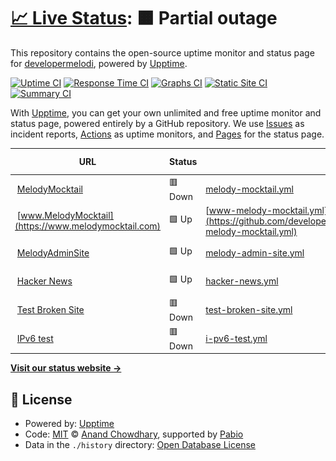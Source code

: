 # [📈 Live Status](https://developermelodi.github.io/mm_monitors): <!--live status--> **🟧 Partial outage**

This repository contains the open-source uptime monitor and status page for [developermelodi](https://upptime.js.org), powered by [Upptime](https://github.com/upptime/upptime).

[![Uptime CI](https://github.com/developermelodi/mm_monitors/workflows/Uptime%20CI/badge.svg)](https://github.com/developermelodi/mm_monitors/actions?query=workflow%3A%22Uptime+CI%22)
[![Response Time CI](https://github.com/developermelodi/mm_monitors/workflows/Response%20Time%20CI/badge.svg)](https://github.com/developermelodi/mm_monitors/actions?query=workflow%3A%22Response+Time+CI%22)
[![Graphs CI](https://github.com/developermelodi/mm_monitors/workflows/Graphs%20CI/badge.svg)](https://github.com/developermelodi/mm_monitors/actions?query=workflow%3A%22Graphs+CI%22)
[![Static Site CI](https://github.com/developermelodi/mm_monitors/workflows/Static%20Site%20CI/badge.svg)](https://github.com/developermelodi/mm_monitors/actions?query=workflow%3A%22Static+Site+CI%22)
[![Summary CI](https://github.com/developermelodi/mm_monitors/workflows/Summary%20CI/badge.svg)](https://github.com/developermelodi/mm_monitors/actions?query=workflow%3A%22Summary+CI%22)

With [Upptime](https://upptime.js.org), you can get your own unlimited and free uptime monitor and status page, powered entirely by a GitHub repository. We use [Issues](https://github.com/developermelodi/mm_monitors/issues) as incident reports, [Actions](https://github.com/developermelodi/mm_monitors/actions) as uptime monitors, and [Pages](https://upptime.js.org) for the status page.

<!--start: status pages-->
<!-- This summary is generated by Upptime (https://github.com/upptime/upptime) -->
<!-- Do not edit this manually, your changes will be overwritten -->
<!-- prettier-ignore -->
| URL | Status | History | Response Time | Uptime |
| --- | ------ | ------- | ------------- | ------ |
| <img alt="" src="https://icons.duckduckgo.com/ip3/melodymocktail.com.ico" height="13"> [MelodyMocktail](https://melodymocktail.com) | 🟥 Down | [melody-mocktail.yml](https://github.com/developermelodi/mm_monitors/commits/HEAD/history/melody-mocktail.yml) | <details><summary><img alt="Response time graph" src="./graphs/melody-mocktail/response-time-week.png" height="20"> 165ms</summary><br><a href="https://demo.upptime.js.org/history/melody-mocktail"><img alt="Response time 165" src="https://img.shields.io/endpoint?url=https%3A%2F%2Fraw.githubusercontent.com%2Fdevelopermelodi%2Fmm_monitors%2FHEAD%2Fapi%2Fmelody-mocktail%2Fresponse-time.json"></a><br><a href="https://demo.upptime.js.org/history/melody-mocktail"><img alt="24-hour response time 165" src="https://img.shields.io/endpoint?url=https%3A%2F%2Fraw.githubusercontent.com%2Fdevelopermelodi%2Fmm_monitors%2FHEAD%2Fapi%2Fmelody-mocktail%2Fresponse-time-day.json"></a><br><a href="https://demo.upptime.js.org/history/melody-mocktail"><img alt="7-day response time 165" src="https://img.shields.io/endpoint?url=https%3A%2F%2Fraw.githubusercontent.com%2Fdevelopermelodi%2Fmm_monitors%2FHEAD%2Fapi%2Fmelody-mocktail%2Fresponse-time-week.json"></a><br><a href="https://demo.upptime.js.org/history/melody-mocktail"><img alt="30-day response time 165" src="https://img.shields.io/endpoint?url=https%3A%2F%2Fraw.githubusercontent.com%2Fdevelopermelodi%2Fmm_monitors%2FHEAD%2Fapi%2Fmelody-mocktail%2Fresponse-time-month.json"></a><br><a href="https://demo.upptime.js.org/history/melody-mocktail"><img alt="1-year response time 165" src="https://img.shields.io/endpoint?url=https%3A%2F%2Fraw.githubusercontent.com%2Fdevelopermelodi%2Fmm_monitors%2FHEAD%2Fapi%2Fmelody-mocktail%2Fresponse-time-year.json"></a></details> | <details><summary><a href="https://demo.upptime.js.org/history/melody-mocktail">95.54%</a></summary><a href="https://demo.upptime.js.org/history/melody-mocktail"><img alt="All-time uptime 95.54%" src="https://img.shields.io/endpoint?url=https%3A%2F%2Fraw.githubusercontent.com%2Fdevelopermelodi%2Fmm_monitors%2FHEAD%2Fapi%2Fmelody-mocktail%2Fuptime.json"></a><br><a href="https://demo.upptime.js.org/history/melody-mocktail"><img alt="24-hour uptime 95.54%" src="https://img.shields.io/endpoint?url=https%3A%2F%2Fraw.githubusercontent.com%2Fdevelopermelodi%2Fmm_monitors%2FHEAD%2Fapi%2Fmelody-mocktail%2Fuptime-day.json"></a><br><a href="https://demo.upptime.js.org/history/melody-mocktail"><img alt="7-day uptime 95.54%" src="https://img.shields.io/endpoint?url=https%3A%2F%2Fraw.githubusercontent.com%2Fdevelopermelodi%2Fmm_monitors%2FHEAD%2Fapi%2Fmelody-mocktail%2Fuptime-week.json"></a><br><a href="https://demo.upptime.js.org/history/melody-mocktail"><img alt="30-day uptime 95.54%" src="https://img.shields.io/endpoint?url=https%3A%2F%2Fraw.githubusercontent.com%2Fdevelopermelodi%2Fmm_monitors%2FHEAD%2Fapi%2Fmelody-mocktail%2Fuptime-month.json"></a><br><a href="https://demo.upptime.js.org/history/melody-mocktail"><img alt="1-year uptime 95.54%" src="https://img.shields.io/endpoint?url=https%3A%2F%2Fraw.githubusercontent.com%2Fdevelopermelodi%2Fmm_monitors%2FHEAD%2Fapi%2Fmelody-mocktail%2Fuptime-year.json"></a></details>
| <img alt="" src="https://icons.duckduckgo.com/ip3/www.melodymocktail.com.ico" height="13"> [www.MelodyMocktail](https://www.melodymocktail.com) | 🟩 Up | [www-melody-mocktail.yml](https://github.com/developermelodi/mm_monitors/commits/HEAD/history/www-melody-mocktail.yml) | <details><summary><img alt="Response time graph" src="./graphs/www-melody-mocktail/response-time-week.png" height="20"> 225ms</summary><br><a href="https://demo.upptime.js.org/history/www-melody-mocktail"><img alt="Response time 225" src="https://img.shields.io/endpoint?url=https%3A%2F%2Fraw.githubusercontent.com%2Fdevelopermelodi%2Fmm_monitors%2FHEAD%2Fapi%2Fwww-melody-mocktail%2Fresponse-time.json"></a><br><a href="https://demo.upptime.js.org/history/www-melody-mocktail"><img alt="24-hour response time 225" src="https://img.shields.io/endpoint?url=https%3A%2F%2Fraw.githubusercontent.com%2Fdevelopermelodi%2Fmm_monitors%2FHEAD%2Fapi%2Fwww-melody-mocktail%2Fresponse-time-day.json"></a><br><a href="https://demo.upptime.js.org/history/www-melody-mocktail"><img alt="7-day response time 225" src="https://img.shields.io/endpoint?url=https%3A%2F%2Fraw.githubusercontent.com%2Fdevelopermelodi%2Fmm_monitors%2FHEAD%2Fapi%2Fwww-melody-mocktail%2Fresponse-time-week.json"></a><br><a href="https://demo.upptime.js.org/history/www-melody-mocktail"><img alt="30-day response time 225" src="https://img.shields.io/endpoint?url=https%3A%2F%2Fraw.githubusercontent.com%2Fdevelopermelodi%2Fmm_monitors%2FHEAD%2Fapi%2Fwww-melody-mocktail%2Fresponse-time-month.json"></a><br><a href="https://demo.upptime.js.org/history/www-melody-mocktail"><img alt="1-year response time 225" src="https://img.shields.io/endpoint?url=https%3A%2F%2Fraw.githubusercontent.com%2Fdevelopermelodi%2Fmm_monitors%2FHEAD%2Fapi%2Fwww-melody-mocktail%2Fresponse-time-year.json"></a></details> | <details><summary><a href="https://demo.upptime.js.org/history/www-melody-mocktail">100.00%</a></summary><a href="https://demo.upptime.js.org/history/www-melody-mocktail"><img alt="All-time uptime 100.00%" src="https://img.shields.io/endpoint?url=https%3A%2F%2Fraw.githubusercontent.com%2Fdevelopermelodi%2Fmm_monitors%2FHEAD%2Fapi%2Fwww-melody-mocktail%2Fuptime.json"></a><br><a href="https://demo.upptime.js.org/history/www-melody-mocktail"><img alt="24-hour uptime 100.00%" src="https://img.shields.io/endpoint?url=https%3A%2F%2Fraw.githubusercontent.com%2Fdevelopermelodi%2Fmm_monitors%2FHEAD%2Fapi%2Fwww-melody-mocktail%2Fuptime-day.json"></a><br><a href="https://demo.upptime.js.org/history/www-melody-mocktail"><img alt="7-day uptime 100.00%" src="https://img.shields.io/endpoint?url=https%3A%2F%2Fraw.githubusercontent.com%2Fdevelopermelodi%2Fmm_monitors%2FHEAD%2Fapi%2Fwww-melody-mocktail%2Fuptime-week.json"></a><br><a href="https://demo.upptime.js.org/history/www-melody-mocktail"><img alt="30-day uptime 100.00%" src="https://img.shields.io/endpoint?url=https%3A%2F%2Fraw.githubusercontent.com%2Fdevelopermelodi%2Fmm_monitors%2FHEAD%2Fapi%2Fwww-melody-mocktail%2Fuptime-month.json"></a><br><a href="https://demo.upptime.js.org/history/www-melody-mocktail"><img alt="1-year uptime 100.00%" src="https://img.shields.io/endpoint?url=https%3A%2F%2Fraw.githubusercontent.com%2Fdevelopermelodi%2Fmm_monitors%2FHEAD%2Fapi%2Fwww-melody-mocktail%2Fuptime-year.json"></a></details>
| <img alt="" src="https://icons.duckduckgo.com/ip3/admin.melodymocktail.com.ico" height="13"> [MelodyAdminSite](https://admin.melodymocktail.com) | 🟩 Up | [melody-admin-site.yml](https://github.com/developermelodi/mm_monitors/commits/HEAD/history/melody-admin-site.yml) | <details><summary><img alt="Response time graph" src="./graphs/melody-admin-site/response-time-week.png" height="20"> 197ms</summary><br><a href="https://demo.upptime.js.org/history/melody-admin-site"><img alt="Response time 197" src="https://img.shields.io/endpoint?url=https%3A%2F%2Fraw.githubusercontent.com%2Fdevelopermelodi%2Fmm_monitors%2FHEAD%2Fapi%2Fmelody-admin-site%2Fresponse-time.json"></a><br><a href="https://demo.upptime.js.org/history/melody-admin-site"><img alt="24-hour response time 197" src="https://img.shields.io/endpoint?url=https%3A%2F%2Fraw.githubusercontent.com%2Fdevelopermelodi%2Fmm_monitors%2FHEAD%2Fapi%2Fmelody-admin-site%2Fresponse-time-day.json"></a><br><a href="https://demo.upptime.js.org/history/melody-admin-site"><img alt="7-day response time 197" src="https://img.shields.io/endpoint?url=https%3A%2F%2Fraw.githubusercontent.com%2Fdevelopermelodi%2Fmm_monitors%2FHEAD%2Fapi%2Fmelody-admin-site%2Fresponse-time-week.json"></a><br><a href="https://demo.upptime.js.org/history/melody-admin-site"><img alt="30-day response time 197" src="https://img.shields.io/endpoint?url=https%3A%2F%2Fraw.githubusercontent.com%2Fdevelopermelodi%2Fmm_monitors%2FHEAD%2Fapi%2Fmelody-admin-site%2Fresponse-time-month.json"></a><br><a href="https://demo.upptime.js.org/history/melody-admin-site"><img alt="1-year response time 197" src="https://img.shields.io/endpoint?url=https%3A%2F%2Fraw.githubusercontent.com%2Fdevelopermelodi%2Fmm_monitors%2FHEAD%2Fapi%2Fmelody-admin-site%2Fresponse-time-year.json"></a></details> | <details><summary><a href="https://demo.upptime.js.org/history/melody-admin-site">100.00%</a></summary><a href="https://demo.upptime.js.org/history/melody-admin-site"><img alt="All-time uptime 100.00%" src="https://img.shields.io/endpoint?url=https%3A%2F%2Fraw.githubusercontent.com%2Fdevelopermelodi%2Fmm_monitors%2FHEAD%2Fapi%2Fmelody-admin-site%2Fuptime.json"></a><br><a href="https://demo.upptime.js.org/history/melody-admin-site"><img alt="24-hour uptime 100.00%" src="https://img.shields.io/endpoint?url=https%3A%2F%2Fraw.githubusercontent.com%2Fdevelopermelodi%2Fmm_monitors%2FHEAD%2Fapi%2Fmelody-admin-site%2Fuptime-day.json"></a><br><a href="https://demo.upptime.js.org/history/melody-admin-site"><img alt="7-day uptime 100.00%" src="https://img.shields.io/endpoint?url=https%3A%2F%2Fraw.githubusercontent.com%2Fdevelopermelodi%2Fmm_monitors%2FHEAD%2Fapi%2Fmelody-admin-site%2Fuptime-week.json"></a><br><a href="https://demo.upptime.js.org/history/melody-admin-site"><img alt="30-day uptime 100.00%" src="https://img.shields.io/endpoint?url=https%3A%2F%2Fraw.githubusercontent.com%2Fdevelopermelodi%2Fmm_monitors%2FHEAD%2Fapi%2Fmelody-admin-site%2Fuptime-month.json"></a><br><a href="https://demo.upptime.js.org/history/melody-admin-site"><img alt="1-year uptime 100.00%" src="https://img.shields.io/endpoint?url=https%3A%2F%2Fraw.githubusercontent.com%2Fdevelopermelodi%2Fmm_monitors%2FHEAD%2Fapi%2Fmelody-admin-site%2Fuptime-year.json"></a></details>
| <img alt="" src="https://icons.duckduckgo.com/ip3/news.ycombinator.com.ico" height="13"> [Hacker News](https://news.ycombinator.com) | 🟩 Up | [hacker-news.yml](https://github.com/developermelodi/mm_monitors/commits/HEAD/history/hacker-news.yml) | <details><summary><img alt="Response time graph" src="./graphs/hacker-news/response-time-week.png" height="20"> 218ms</summary><br><a href="https://demo.upptime.js.org/history/hacker-news"><img alt="Response time 218" src="https://img.shields.io/endpoint?url=https%3A%2F%2Fraw.githubusercontent.com%2Fdevelopermelodi%2Fmm_monitors%2FHEAD%2Fapi%2Fhacker-news%2Fresponse-time.json"></a><br><a href="https://demo.upptime.js.org/history/hacker-news"><img alt="24-hour response time 218" src="https://img.shields.io/endpoint?url=https%3A%2F%2Fraw.githubusercontent.com%2Fdevelopermelodi%2Fmm_monitors%2FHEAD%2Fapi%2Fhacker-news%2Fresponse-time-day.json"></a><br><a href="https://demo.upptime.js.org/history/hacker-news"><img alt="7-day response time 218" src="https://img.shields.io/endpoint?url=https%3A%2F%2Fraw.githubusercontent.com%2Fdevelopermelodi%2Fmm_monitors%2FHEAD%2Fapi%2Fhacker-news%2Fresponse-time-week.json"></a><br><a href="https://demo.upptime.js.org/history/hacker-news"><img alt="30-day response time 218" src="https://img.shields.io/endpoint?url=https%3A%2F%2Fraw.githubusercontent.com%2Fdevelopermelodi%2Fmm_monitors%2FHEAD%2Fapi%2Fhacker-news%2Fresponse-time-month.json"></a><br><a href="https://demo.upptime.js.org/history/hacker-news"><img alt="1-year response time 218" src="https://img.shields.io/endpoint?url=https%3A%2F%2Fraw.githubusercontent.com%2Fdevelopermelodi%2Fmm_monitors%2FHEAD%2Fapi%2Fhacker-news%2Fresponse-time-year.json"></a></details> | <details><summary><a href="https://demo.upptime.js.org/history/hacker-news">100.00%</a></summary><a href="https://demo.upptime.js.org/history/hacker-news"><img alt="All-time uptime 100.00%" src="https://img.shields.io/endpoint?url=https%3A%2F%2Fraw.githubusercontent.com%2Fdevelopermelodi%2Fmm_monitors%2FHEAD%2Fapi%2Fhacker-news%2Fuptime.json"></a><br><a href="https://demo.upptime.js.org/history/hacker-news"><img alt="24-hour uptime 100.00%" src="https://img.shields.io/endpoint?url=https%3A%2F%2Fraw.githubusercontent.com%2Fdevelopermelodi%2Fmm_monitors%2FHEAD%2Fapi%2Fhacker-news%2Fuptime-day.json"></a><br><a href="https://demo.upptime.js.org/history/hacker-news"><img alt="7-day uptime 100.00%" src="https://img.shields.io/endpoint?url=https%3A%2F%2Fraw.githubusercontent.com%2Fdevelopermelodi%2Fmm_monitors%2FHEAD%2Fapi%2Fhacker-news%2Fuptime-week.json"></a><br><a href="https://demo.upptime.js.org/history/hacker-news"><img alt="30-day uptime 100.00%" src="https://img.shields.io/endpoint?url=https%3A%2F%2Fraw.githubusercontent.com%2Fdevelopermelodi%2Fmm_monitors%2FHEAD%2Fapi%2Fhacker-news%2Fuptime-month.json"></a><br><a href="https://demo.upptime.js.org/history/hacker-news"><img alt="1-year uptime 100.00%" src="https://img.shields.io/endpoint?url=https%3A%2F%2Fraw.githubusercontent.com%2Fdevelopermelodi%2Fmm_monitors%2FHEAD%2Fapi%2Fhacker-news%2Fuptime-year.json"></a></details>
| <img alt="" src="https://icons.duckduckgo.com/ip3/thissitedoesnotexist.koj.co.ico" height="13"> [Test Broken Site](https://thissitedoesnotexist.koj.co) | 🟥 Down | [test-broken-site.yml](https://github.com/developermelodi/mm_monitors/commits/HEAD/history/test-broken-site.yml) | <details><summary><img alt="Response time graph" src="./graphs/test-broken-site/response-time-week.png" height="20"> 0ms</summary><br><a href="https://demo.upptime.js.org/history/test-broken-site"><img alt="Response time 0" src="https://img.shields.io/endpoint?url=https%3A%2F%2Fraw.githubusercontent.com%2Fdevelopermelodi%2Fmm_monitors%2FHEAD%2Fapi%2Ftest-broken-site%2Fresponse-time.json"></a><br><a href="https://demo.upptime.js.org/history/test-broken-site"><img alt="24-hour response time 0" src="https://img.shields.io/endpoint?url=https%3A%2F%2Fraw.githubusercontent.com%2Fdevelopermelodi%2Fmm_monitors%2FHEAD%2Fapi%2Ftest-broken-site%2Fresponse-time-day.json"></a><br><a href="https://demo.upptime.js.org/history/test-broken-site"><img alt="7-day response time 0" src="https://img.shields.io/endpoint?url=https%3A%2F%2Fraw.githubusercontent.com%2Fdevelopermelodi%2Fmm_monitors%2FHEAD%2Fapi%2Ftest-broken-site%2Fresponse-time-week.json"></a><br><a href="https://demo.upptime.js.org/history/test-broken-site"><img alt="30-day response time 0" src="https://img.shields.io/endpoint?url=https%3A%2F%2Fraw.githubusercontent.com%2Fdevelopermelodi%2Fmm_monitors%2FHEAD%2Fapi%2Ftest-broken-site%2Fresponse-time-month.json"></a><br><a href="https://demo.upptime.js.org/history/test-broken-site"><img alt="1-year response time 0" src="https://img.shields.io/endpoint?url=https%3A%2F%2Fraw.githubusercontent.com%2Fdevelopermelodi%2Fmm_monitors%2FHEAD%2Fapi%2Ftest-broken-site%2Fresponse-time-year.json"></a></details> | <details><summary><a href="https://demo.upptime.js.org/history/test-broken-site">0.00%</a></summary><a href="https://demo.upptime.js.org/history/test-broken-site"><img alt="All-time uptime 0.00%" src="https://img.shields.io/endpoint?url=https%3A%2F%2Fraw.githubusercontent.com%2Fdevelopermelodi%2Fmm_monitors%2FHEAD%2Fapi%2Ftest-broken-site%2Fuptime.json"></a><br><a href="https://demo.upptime.js.org/history/test-broken-site"><img alt="24-hour uptime 0.00%" src="https://img.shields.io/endpoint?url=https%3A%2F%2Fraw.githubusercontent.com%2Fdevelopermelodi%2Fmm_monitors%2FHEAD%2Fapi%2Ftest-broken-site%2Fuptime-day.json"></a><br><a href="https://demo.upptime.js.org/history/test-broken-site"><img alt="7-day uptime 0.00%" src="https://img.shields.io/endpoint?url=https%3A%2F%2Fraw.githubusercontent.com%2Fdevelopermelodi%2Fmm_monitors%2FHEAD%2Fapi%2Ftest-broken-site%2Fuptime-week.json"></a><br><a href="https://demo.upptime.js.org/history/test-broken-site"><img alt="30-day uptime 0.00%" src="https://img.shields.io/endpoint?url=https%3A%2F%2Fraw.githubusercontent.com%2Fdevelopermelodi%2Fmm_monitors%2FHEAD%2Fapi%2Ftest-broken-site%2Fuptime-month.json"></a><br><a href="https://demo.upptime.js.org/history/test-broken-site"><img alt="1-year uptime 0.00%" src="https://img.shields.io/endpoint?url=https%3A%2F%2Fraw.githubusercontent.com%2Fdevelopermelodi%2Fmm_monitors%2FHEAD%2Fapi%2Ftest-broken-site%2Fuptime-year.json"></a></details>
| <img alt="" src="https://icons.duckduckgo.com/ip3/null.ico" height="13"> [IPv6 test](forwardemail.net) | 🟥 Down | [i-pv6-test.yml](https://github.com/developermelodi/mm_monitors/commits/HEAD/history/i-pv6-test.yml) | <details><summary><img alt="Response time graph" src="./graphs/i-pv6-test/response-time-week.png" height="20"> 0ms</summary><br><a href="https://demo.upptime.js.org/history/i-pv6-test"><img alt="Response time 0" src="https://img.shields.io/endpoint?url=https%3A%2F%2Fraw.githubusercontent.com%2Fdevelopermelodi%2Fmm_monitors%2FHEAD%2Fapi%2Fi-pv6-test%2Fresponse-time.json"></a><br><a href="https://demo.upptime.js.org/history/i-pv6-test"><img alt="24-hour response time 0" src="https://img.shields.io/endpoint?url=https%3A%2F%2Fraw.githubusercontent.com%2Fdevelopermelodi%2Fmm_monitors%2FHEAD%2Fapi%2Fi-pv6-test%2Fresponse-time-day.json"></a><br><a href="https://demo.upptime.js.org/history/i-pv6-test"><img alt="7-day response time 0" src="https://img.shields.io/endpoint?url=https%3A%2F%2Fraw.githubusercontent.com%2Fdevelopermelodi%2Fmm_monitors%2FHEAD%2Fapi%2Fi-pv6-test%2Fresponse-time-week.json"></a><br><a href="https://demo.upptime.js.org/history/i-pv6-test"><img alt="30-day response time 0" src="https://img.shields.io/endpoint?url=https%3A%2F%2Fraw.githubusercontent.com%2Fdevelopermelodi%2Fmm_monitors%2FHEAD%2Fapi%2Fi-pv6-test%2Fresponse-time-month.json"></a><br><a href="https://demo.upptime.js.org/history/i-pv6-test"><img alt="1-year response time 0" src="https://img.shields.io/endpoint?url=https%3A%2F%2Fraw.githubusercontent.com%2Fdevelopermelodi%2Fmm_monitors%2FHEAD%2Fapi%2Fi-pv6-test%2Fresponse-time-year.json"></a></details> | <details><summary><a href="https://demo.upptime.js.org/history/i-pv6-test">0.00%</a></summary><a href="https://demo.upptime.js.org/history/i-pv6-test"><img alt="All-time uptime 0.00%" src="https://img.shields.io/endpoint?url=https%3A%2F%2Fraw.githubusercontent.com%2Fdevelopermelodi%2Fmm_monitors%2FHEAD%2Fapi%2Fi-pv6-test%2Fuptime.json"></a><br><a href="https://demo.upptime.js.org/history/i-pv6-test"><img alt="24-hour uptime 0.00%" src="https://img.shields.io/endpoint?url=https%3A%2F%2Fraw.githubusercontent.com%2Fdevelopermelodi%2Fmm_monitors%2FHEAD%2Fapi%2Fi-pv6-test%2Fuptime-day.json"></a><br><a href="https://demo.upptime.js.org/history/i-pv6-test"><img alt="7-day uptime 0.00%" src="https://img.shields.io/endpoint?url=https%3A%2F%2Fraw.githubusercontent.com%2Fdevelopermelodi%2Fmm_monitors%2FHEAD%2Fapi%2Fi-pv6-test%2Fuptime-week.json"></a><br><a href="https://demo.upptime.js.org/history/i-pv6-test"><img alt="30-day uptime 0.00%" src="https://img.shields.io/endpoint?url=https%3A%2F%2Fraw.githubusercontent.com%2Fdevelopermelodi%2Fmm_monitors%2FHEAD%2Fapi%2Fi-pv6-test%2Fuptime-month.json"></a><br><a href="https://demo.upptime.js.org/history/i-pv6-test"><img alt="1-year uptime 0.00%" src="https://img.shields.io/endpoint?url=https%3A%2F%2Fraw.githubusercontent.com%2Fdevelopermelodi%2Fmm_monitors%2FHEAD%2Fapi%2Fi-pv6-test%2Fuptime-year.json"></a></details>

<!--end: status pages-->

[**Visit our status website →**](https://upptime.js.org)

## 📄 License

- Powered by: [Upptime](https://github.com/upptime/upptime)
- Code: [MIT](./LICENSE) © [Anand Chowdhary](https://anandchowdhary.com), supported by [Pabio](https://pabio.com)
- Data in the `./history` directory: [Open Database License](https://opendatacommons.org/licenses/odbl/1-0/)
